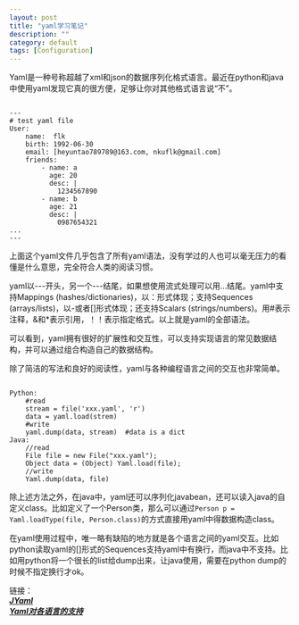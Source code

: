 ```yaml
---
layout: post
title: "yaml学习笔记"
description: ""
category: default
tags: [Configuration]
---
```


Yaml是一种号称超越了xml和json的数据序列化格式语言。最近在python和java中使用yaml发现它真的很方便，足够让你对其他格式语言说“不”。

<pre><code>
---
# test yaml file
User:
	name:  flk
	birth: 1992-06-30
	email: [heyuntao789789@163.com, nkuflk@gmail.com]
	friends:
		- name: a
		  age: 20
		  desc: |
			1234567890
		- name: b
		  age: 21
		  desc: |
			0987654321
...
---
</code></pre>

上面这个yaml文件几乎包含了所有yaml语法，没有学过的人也可以毫无压力的看懂是什么意思，完全符合人类的阅读习惯。

yaml以---开头，另一个---结尾，如果想使用流式处理可以用...结尾。yaml中支持Mappings (hashes/dictionaries)，以：形式体现；支持Sequences (arrays/lists)，以-或者[]形式体现；还支持Scalars (strings/numbers)。用#表示注释，&和*表示引用，！！表示指定格式。以上就是yaml的全部语法。

可以看到，yaml拥有很好的扩展性和交互性，可以支持实现语言的常见数据结构，并可以通过组合构造自己的数据结构。

除了简洁的写法和良好的阅读性，yaml与各种编程语言之间的交互也非常简单。

<pre><code>
Python:
	#read
	stream = file('xxx.yaml', 'r')
	data = yaml.load(strem)
	#write
	yaml.dump(data, stream)  #data is a dict
Java:
	//read
	File file = new File("xxx.yaml");
	Object data = (Object) Yaml.load(file);
	//write
	Yaml.dump(data, file)
</code></pre>

除上述方法之外，在java中，yaml还可以序列化javabean，还可以读入java的自定义class。比如定义了一个Person类，那么可以通过```Person p = Yaml.loadType(file, Person.class)```的方式直接用yaml中得数据构造class。

在yaml使用过程中，唯一略有缺陷的地方就是各个语言之间的yaml交互。比如python读取yaml的[]形式的Sequences支持yaml中有换行，而java中不支持。比如用python将一个很长的list给dump出来，让java使用，需要在python dump的时候不指定换行才ok。

链接：  
***[JYaml](http://www.ibm.com/developerworks/cn/xml/x-cn-yamlintro/index.html)***  
***[Yaml对各语言的支持](http://www.yaml.org/)***  
